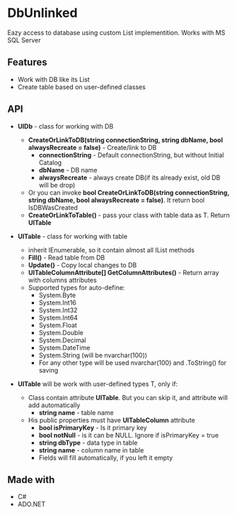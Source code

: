 ﻿# DbUnlinked
 Eazy access to database using custom List implementition. Works with MS SQL Server

## Features
 * Work with DB like its List<T>
 * Create table based on user-defined classes
 
## API
 * **UlDb** - class for working with DB
	* **CreateOrLinkToDB(string connectionString, string dbName, bool alwaysRecreate = false)** - Create/link to DB
		* **connectionString** - Default connectionString, but without Initial Catalog
		* **dbName** - DB name
		* **alwaysRecreate** - always create DB(if its already exist, old DB will be drop)
	* Or you can invoke **bool CreateOrLinkToDB(string connectionString, string dbName, bool alwaysRecreate = false)**. It return bool IsDBWasCreated
	* **CreateOrLinkToTable<T>()** - pass your class with table data as T. Return **UlTable<T>**
   
 * **UlTable<T>** - class for working with table
	* inherit IEnumerable<T>, so it contain almost all IList<T> methods
	* **Fill()** - Read table from DB
	* **Update()** - Copy local changes to DB
	* **UlTableColumnAttribute[] GetColumnAttributes()** - Return array with columns attributes
	* Supported types for auto-define: 
		* System.Byte
		* System.Int16
		* System.Int32
		* System.Int64
		* System.Float
		* System.Double
		* System.Decimal
		* System.DateTime
		* System.String (will be nvarchar(100))
		* For any other type will be used nvarchar(100) and .ToString() for saving
	
 * **UlTable<T>** will be work with user-defined types T, only if:
	* Class contain attribute **UlTable**. But you can skip it, and attribute will add automatically
		* **string name** - table name
	* His public properties must have **UlTableColumn** attribute
		* **bool isPrimaryKey** - Is it primary key
		* **bool notNull** - is it can be NULL. Ignore if isPrimaryKey = true
		* **string dbType** - data type in table
		* **string name** - column name in table
		* Fields will fill automatically, if you left it empty

 
## Made with
 * С#
 * ADO.NET
